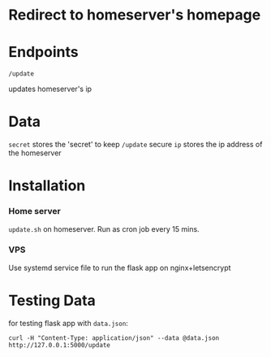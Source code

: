 # Redirect to homeserver's homepage

# Endpoints
```
/update
```
updates homeserver's ip

# Data
`secret` stores the 'secret' to keep `/update` secure
`ip` stores the ip address of the homeserver

# Installation
### Home server
`update.sh` on homeserver. Run as cron job every 15 mins.
### VPS
Use systemd service file to run the flask app on nginx+letsencrypt

# Testing Data
for testing flask app with `data.json`:
```
curl -H "Content-Type: application/json" --data @data.json http://127.0.0.1:5000/update
```
